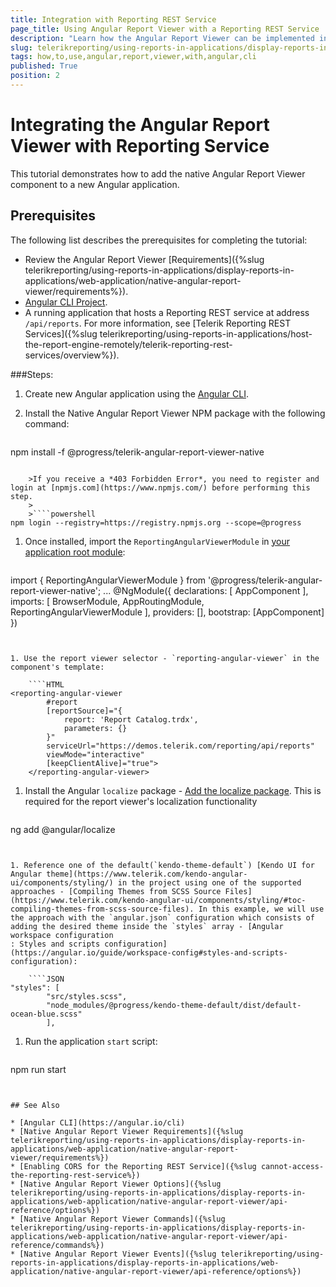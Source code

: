 ```yaml
---
title: Integration with Reporting REST Service
page_title: Using Angular Report Viewer with a Reporting REST Service
description: "Learn how the Angular Report Viewer can be implemented in an Angular application that connects to a Reporting service with a few simple steps."
slug: telerikreporting/using-reports-in-applications/display-reports-in-applications/web-application/native-angular-report-viewer/how-to-use-with-reporting-service
tags: how,to,use,angular,report,viewer,with,angular,cli
published: True
position: 2
---
```


# Integrating the Angular Report Viewer with Reporting Service

This tutorial demonstrates how to add the native Angular Report Viewer component to a new Angular application.

## Prerequisites

The following list describes the prerequisites for completing the tutorial:

* Review the Angular Report Viewer [Requirements]({%slug telerikreporting/using-reports-in-applications/display-reports-in-applications/web-application/native-angular-report-viewer/requirements%}).
* [Angular CLI Project](https://angular.io/cli).
* A running application that hosts a Reporting REST service at address `/api/reports`. For more information, see [Telerik Reporting REST Services]({%slug telerikreporting/using-reports-in-applications/host-the-report-engine-remotely/telerik-reporting-rest-services/overview%}).


###Steps:

1. Create new Angular application using the [Angular CLI](https://angular.io/cli).
1. Install the Native Angular Report Viewer NPM package with the following command:

	````powershell
npm install -f @progress/telerik-angular-report-viewer-native
````

	>If you receive a *403 Forbidden Error*, you need to register and login at [npmjs.com](https://www.npmjs.com/) before performing this step.
	>
	>````powershell
npm login --registry=https://registry.npmjs.org --scope=@progress
````


1. Once installed, import the `ReportingAngularViewerModule` in [your application root module](https://angular.io/guide/ngmodules#!#angular-modularity):

	````TypeScript
import { ReportingAngularViewerModule } from '@progress/telerik-angular-report-viewer-native';
	...
	@NgModule({
		declarations: [
			AppComponent
		],
		imports: [
			BrowserModule,
			AppRoutingModule,
			ReportingAngularViewerModule
		],
		providers: [],
		bootstrap: [AppComponent]
	})
````


1. Use the report viewer selector - `reporting-angular-viewer` in the component's template:

	````HTML
<reporting-angular-viewer
		#report
		[reportSource]="{
			report: 'Report Catalog.trdx',
			parameters: {}
		}"
		serviceUrl="https://demos.telerik.com/reporting/api/reports"
		viewMode="interactive"
		[keepClientAlive]="true">
	</reporting-angular-viewer>
````


1. Install the Angular `localize` package - [Add the localize package](https://angular.io/guide/i18n-common-add-package#add-the-localize-package). This is required for the report viewer's localization functionality

	````powershell
ng add @angular/localize
````


1. Reference one of the default(`kendo-theme-default`) [Kendo UI for Angular theme](https://www.telerik.com/kendo-angular-ui/components/styling/) in the project using one of the supported approaches - [Compiling Themes from SCSS Source Files](https://www.telerik.com/kendo-angular-ui/components/styling/#toc-compiling-themes-from-scss-source-files). In this example, we will use the approach with the `angular.json` configuration which consists of adding the desired theme inside the `styles` array - [Angular workspace configuration
: Styles and scripts configuration](https://angular.io/guide/workspace-config#styles-and-scripts-configuration):

	````JSON
"styles": [
		"src/styles.scss",
		"node_modules/@progress/kendo-theme-default/dist/default-ocean-blue.scss"
		],
````


1. Run the application `start` script:

	````powershell
npm run start
````


## See Also

* [Angular CLI](https://angular.io/cli)
* [Native Angular Report Viewer Requirements]({%slug telerikreporting/using-reports-in-applications/display-reports-in-applications/web-application/native-angular-report-viewer/requirements%})
* [Enabling CORS for the Reporting REST Service]({%slug cannot-access-the-reporting-rest-service%})
* [Native Angular Report Viewer Options]({%slug telerikreporting/using-reports-in-applications/display-reports-in-applications/web-application/native-angular-report-viewer/api-reference/options%})
* [Native Angular Report Viewer Commands]({%slug telerikreporting/using-reports-in-applications/display-reports-in-applications/web-application/native-angular-report-viewer/api-reference/commands%})
* [Native Angular Report Viewer Events]({%slug telerikreporting/using-reports-in-applications/display-reports-in-applications/web-application/native-angular-report-viewer/api-reference/options%})
